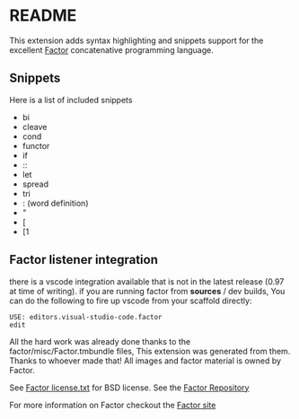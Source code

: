 # README

This extension adds syntax highlighting and snippets support for the excellent
[Factor](http://factorcode.org/) concatenative programming language.

## Snippets

Here is a list of included snippets

- bi
- cleave
- cond
- functor
- if
- ::
- let
- spread
- tri
- : (word definition)
- "
- [
- [1


## Factor listener integration
there is a vscode integration available that is not in the latest release
(0.97 at time of writing). if you are running factor from **sources** / dev builds,
You can do the following to fire up vscode from your scaffold directly:

	USE: editors.visual-studio-code.factor
	edit


All the hard work was already done thanks to the factor/misc/Factor.tmbundle files,
This extension was generated from them. Thanks to whoever made that!
All images and factor material is owned by Factor.

See [Factor license.txt](http://factorcode.org/license.txt) for BSD license.
See the [Factor Repository](https://github.com/factor/factor)

For more information on Factor checkout the [Factor site](http://factorcode.org/)